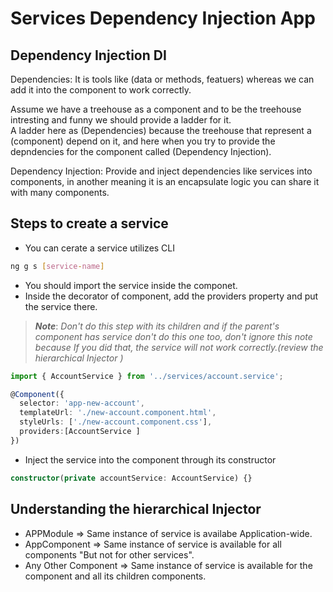 # Services Dependency Injection App

## Dependency Injection DI
Dependencies: It is tools like (data or methods, featuers) whereas we can add it into the component to work correctly.  

Assume we have a treehouse as a component and to be the treehouse intresting and funny we should provide a ladder for it.  
A ladder here as (Dependencies) because the treehouse that represent a (component) depend on it, and here when you try to provide the depndencies for the component called (Dependency Injection).  

Dependency Injection: Provide and inject dependencies like services into components, in another meaning it is an encapsulate logic you can share it with many components.

## Steps to create a service
* You can cerate a service utilizes CLI 
```bash
ng g s [service-name]
```
* You should import the service inside the componet.
* Inside the decorator of component, add the providers property and put the service there.
> ***Note***: *Don't do this step with its children and if the parent's component has service don't do this one too, don't ignore this note because If you did that, the service will not work correctly.(review the hierarchical Injector )*
```typescript
import { AccountService } from '../services/account.service';

@Component({
  selector: 'app-new-account',
  templateUrl: './new-account.component.html',
  styleUrls: ['./new-account.component.css'],
  providers:[AccountService ]
})
```
* Inject the service into the component through its constructor
```typescript
constructor(private accountService: AccountService) {}
```
## Understanding the hierarchical Injector

* APPModule => Same instance of service is availabe Application-wide.
* AppComponent => Same instance of service is available for all components "But not for other services".
* Any Other Component => Same instance of service is available for the component and all its children components. 

